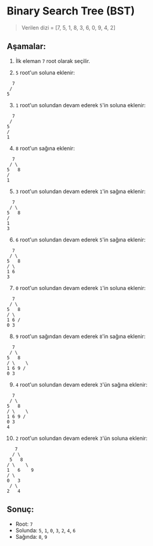# Binary Search Tree (BST)

> Verilen dizi = [7, 5, 1, 8, 3, 6, 0, 9, 4, 2]

## Aşamalar:
1. İlk eleman `7` root olarak seçilir.

2. `5` root'un soluna eklenir:  
 ```
   7
  /
 5
 ```

3. `1` root'un solundan devam ederek `5`'in soluna eklenir:  
 ```
   7
  /
 5
/
1
 ```

4. `8` root'un sağına eklenir:  
 ```
   7
  / \
 5   8
/
1
 ```


5. `3` root'un solundan devam ederek `1`'in sağına eklenir:  
 ```
   7
  / \
 5   8
/
1
3
 ```

6. `6` root'un solundan devam ederek `5`'in sağına eklenir:  
 
 ```
   7
  / \
 5   8
/ \
1 6
3
 ```


7. `0` root'un solundan devam ederek `1`'in soluna eklenir:  
 
 ```
   7
  / \
 5   8
/ \
1 6 /
0 3
 ```


8. `9` root'un sağından devam ederek `8`'in sağına eklenir:  
 
 ```
   7
  / \
 5   8
/ \    \
1 6 9 /
0 3
 ```


9. `4` root'un solundan devam ederek `3`'ün sağına eklenir:  
 ```
   7
  / \
 5   8
/ \    \
1 6 9 /
0 3
4
 ```


10. `2` root'un solundan devam ederek `3`'ün soluna eklenir:  
 ```
    7
   / \
  5   8
 / \    \
1   6    9
/ \
0   3
  / \
 2   4
 ```

## Sonuç:
- Root: `7`
- Solunda: `5`, `1`, `0`, `3`, `2`, `4`, `6`
- Sağında: `8`, `9`
